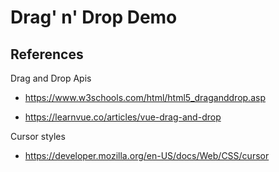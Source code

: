 # Drag' n' Drop Demo

## References

Drag and Drop Apis

- https://www.w3schools.com/html/html5_draganddrop.asp

- https://learnvue.co/articles/vue-drag-and-drop

Cursor styles

- https://developer.mozilla.org/en-US/docs/Web/CSS/cursor